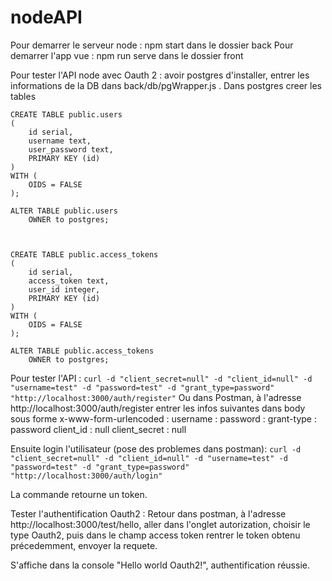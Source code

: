 # nodeAPI

Pour demarrer le serveur node : npm start dans le dossier back
Pour demarrer l'app vue : npm run serve dans le dossier front

Pour tester l'API node avec Oauth 2 : avoir postgres d'installer, entrer les informations de la DB dans back/db/pgWrapper.js .
Dans postgres creer les tables 

```postgres
CREATE TABLE public.users
(
    id serial,
    username text,
    user_password text,
    PRIMARY KEY (id)
)
WITH (
    OIDS = FALSE
);

ALTER TABLE public.users
    OWNER to postgres;



CREATE TABLE public.access_tokens
(
    id serial,
    access_token text,
    user_id integer,
    PRIMARY KEY (id)
)
WITH (
    OIDS = FALSE
);

ALTER TABLE public.access_tokens
    OWNER to postgres;
```
Pour tester l'API : ```curl -d "client_secret=null" -d "client_id=null" -d "username=test" -d "password=test" -d "grant_type=password" "http://localhost:3000/auth/register"``` 
Ou dans Postman,
à l'adresse http://localhost:3000/auth/register entrer les infos suivantes dans body sous forme x-www-form-urlencoded :
username : <username>
password : <pass>
grant-type : password
client_id : null
client_secret : null

Ensuite login l'utilisateur (pose des problemes dans postman): 
```curl -d "client_secret=null" -d "client_id=null" -d "username=test" -d "password=test" -d "grant_type=password" "http://localhost:3000/auth/login"```

La commande retourne un token.

Tester l'authentification Oauth2 : 
Retour dans postman, à l'adresse http://localhost:3000/test/hello, aller dans l'onglet autorization, choisir le type Oauth2, puis dans le champ access token rentrer le token obtenu précedemment, envoyer la requete.

S'affiche dans la console "Hello world Oauth2!", authentification réussie.
